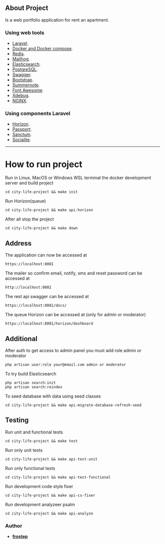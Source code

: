 ## About Project

Is a web portfolio application for rent an apartment.

### Using web tools

- [Laravel](https://laravel.com).
- [Docker and Docker compose](https://www.docker.com/).
- [Redis](https://redis.io/).
- [Mailhog](https://github.com/mailhog/MailHog).
- [Elasticsearch](https://www.elastic.co/).
- [PostgreSQL](https://www.postgresql.org/).
- [Swagger](https://swagger.io/).
- [Bootstrap](https://getbootstrap.com/).
- [Summernote](https://summernote.org/).
- [Font Awesome](https://fontawesome.com/).
- [Xdebug](https://xdebug.org/).
- [NGINX](https://www.nginx.com/).

### Using components Laravel

- [Horizon](https://github.com/laravel/horizon).
- [Passport](https://github.com/laravel/passport).
- [Sanctum](https://github.com/laravel/sanctum).
- [Socialite](https://github.com/laravel/socialite).

---

# How to run project

Run in Linux, MacOS or Windows WSL terminal the docker development server and build project

    cd city-life-project && make init

Run Horizon(queue)

    cd city-life-project && make api-horizon

After all stop the project

    cd city-life-project && make down

## Address

The application can now be accessed at

    https://localhost:8081

The mailer so confirm email, notify, sms and reset password can be accessed at

    http://localhost:8082

The rest api swagger can be accessed at

    https://localhost:8081/docs/

The queue Horizon can be accessed at (only for admin or moderator)

    https://localhost:8081/horizon/dashboard

## Additional

After auth to get access to admin panel you must add role admin or moderator

    php artisan user:role your@email.com admin or moderator

To try build Elasticsearch

    php artisan search:init
    php artisan search:reindex

To seed database with data using seed classes

    cd city-life-project && make api-migrate-database-refresh-seed

## Testing

Run unit and functional tests

    cd city-life-project && make test

Run only unit tests

    cd city-life-project && make api-test-unit

Run only functional tests

    cd city-life-project && make api-test-functional

Run development code style fixer

    cd city-life-project && make api-cs-fixer

Run development analyzeer psalm

    cd city-life-project && make api-analyze

### Author

- **[frostep](https://github.com/frostep)**
